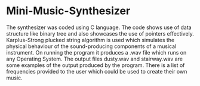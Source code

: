 # Mini-Music-Synthesizer
The synthesizer was coded using C language. The code shows use of data structure like binary tree and also showcases the use of pointers effectively. Karplus-Strong plucked string algorithm is used which simulates the physical behaviour of the sound-producing components of a musical instrument. On running the program it produces a .wav file which runs on any Operating System. The output files dusty.wav and stairway.wav are some examples of the output produced by the program. There is a list of frequencies provided to the user which could be used to create their own music.
